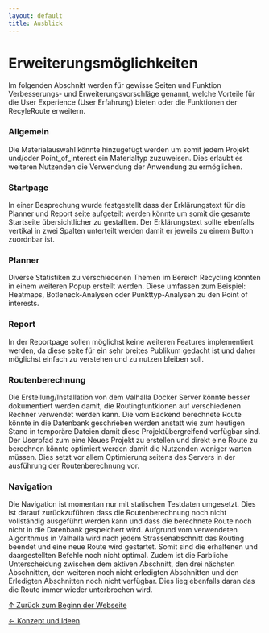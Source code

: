 ```yaml
---
layout: default
title: Ausblick
---
```

<a id="top"></a>

# Erweiterungsmöglichkeiten
<div id="erweiterungsmöglichkeiten"></div>
Im folgenden Abschnitt werden für gewisse Seiten und Funktion Verbesserungs- und Erweiterungsvorschläge genannt, welche Vorteile für die User Experience (User Erfahrung) bieten oder die Funktionen der RecyleRoute erweitern.

### Allgemein
<div id="allgemein"></div>
Die Materialauswahl könnte hinzugefügt werden um somit jedem Projekt und/oder Point_of_interest ein Materialtyp zuzuweisen. Dies erlaubt es weiteren Nutzenden die Verwendung der Anwendung zu ermöglichen.

### Startpage
<div id="startpage"></div>
In einer Besprechung wurde festgestellt dass der Erklärungstext für die Planner und Report seite aufgeteilt werden könnte um somit die gesamte Startseite übersichtlicher zu gestallten. Der Erklärungstext sollte ebenfalls vertikal in zwei Spalten unterteilt werden damit er jeweils zu einem Button zuordnbar ist. 

### Planner
<div id="planner"></div>
Diverse Statistiken zu verschiedenen Themen im Bereich Recycling könnten in einem weiteren Popup erstellt werden. Diese umfassen zum Beispiel: Heatmaps, Botleneck-Analysen oder Punkttyp-Analysen zu den Point of interests. 

### Report
<div id="report"></div>
In der Reportpage sollen möglichst keine weiteren Features implementiert werden, da diese seite für ein sehr breites Publikum gedacht ist und daher möglichst einfach zu verstehen und zu nutzen bleiben soll. 

### Routenberechnung
<div id="routenberechnung"></div>
Die Erstellung/Installation von dem Valhalla Docker Server könnte besser dokumentiert werden damit, die Routingfuntkionen auf verschiedenen Rechner verwendet werden kann.
Die vom Backend berechnete Route könnte in die Datenbank geschrieben werden anstatt wie zum heutigen Stand in temporäre Dateien damit diese Projektübergreifend verfügbar sind.
Der Userpfad zum eine Neues Projekt zu erstellen und direkt eine Route zu berechnen könnte optimiert werden damit die Nutzenden weniger warten müssen. Dies setzt vor allem Optimierung seitens des Servers in der ausführung der Routenberechnung vor.

### Navigation
<div id="navigation"></div>
Die Navigation ist momentan nur mit statischen Testdaten umgesetzt. Dies ist darauf zurückzuführen dass die Routenberechnung noch nicht vollständig ausgeführt werden kann und dass die berechnete Route noch nicht in die Datenbank gespeichert wird. Aufgrund vom verwendeten Algorithmus in Valhalla wird nach jedem Strassenabschnitt das Routing beendet und eine neue Route wird gestartet. Somit sind die erhaltenen und daargestellten Befehle noch nicht optimal. Zudem ist die Farbliche Unterscheidung zwischen dem aktiven Abschnitt, den drei nächsten Abschnitten, den weiteren noch nicht erledigten Abschnitten und den Erledigten Abschnitten noch nicht verfügbar. Dies lieg ebenfalls daran das die Route immer wieder unterbrochen wird. 


[↑ Zurück zum Beginn der Webseite](#top) 


<div style="display: flex; justify-content: space-between;">
  <div>
    <a href="konzept.html">← Konzept und Ideen</a>
  </div>
</div>

